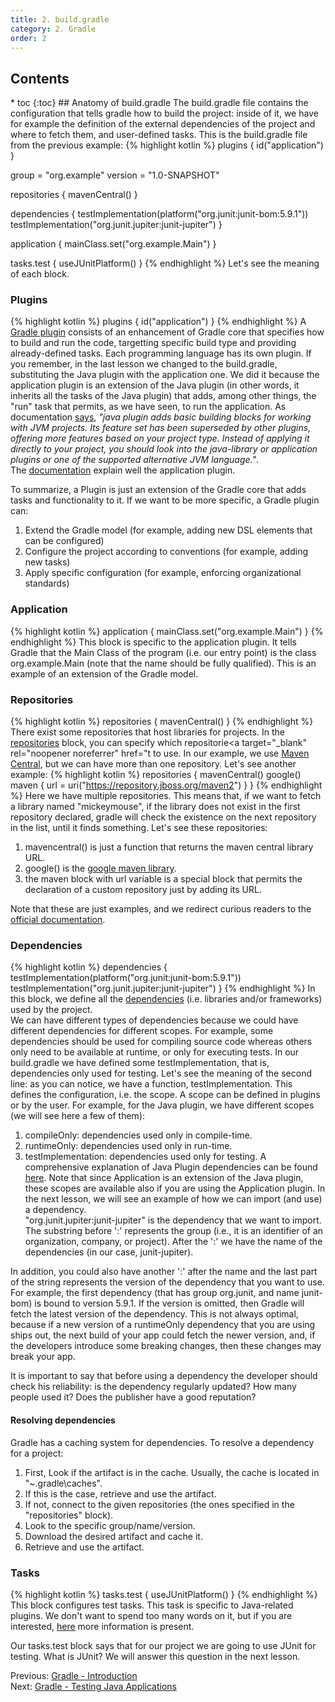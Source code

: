 ```yaml
---
title: 2. build.gradle 
category: 2. Gradle
order: 2
---
```

<h2>Contents</h2>
* toc
{:toc}
## Anatomy of build.gradle
The build.gradle file contains the configuration that tells gradle how to build the project: inside of it, we have for example the definition of the external dependencies of the project and where to fetch them, and user-defined tasks.
This is the build.gradle file from the previous example:
{% highlight kotlin %}
plugins {
    id("application")
}

group = "org.example"
version = "1.0-SNAPSHOT"

repositories {
    mavenCentral()
}

dependencies {
    testImplementation(platform("org.junit:junit-bom:5.9.1"))
    testImplementation("org.junit.jupiter:junit-jupiter")
}

application {
    mainClass.set("org.example.Main")
}

tasks.test {
    useJUnitPlatform()
}
{% endhighlight %}
Let's see the meaning of each block.
### Plugins
{% highlight kotlin %}
plugins {
    id("application")
}
{% endhighlight %}
A <a target="_blank" rel="noopener noreferrer" href="https://docs.gradle.org/current/userguide/plugins.html">Gradle plugin</a> consists of an enhancement of Gradle core that specifies how to build and run the code, targetting specific build type and providing already-defined tasks. Each programming language has its own plugin. If you remember, in the last lesson we changed to the build.gradle, substituting the Java plugin with the application one. We did it because the application plugin is an extension of the Java plugin (in other words, it inherits all the tasks of the Java plugin) that adds, among other things, the "run" task that permits, as we have seen, to run the application. As documentation <a target="_blank" rel="noopener noreferrer" href="https://docs.gradle.org/current/userguide/java_plugin.html#java_plugin">says</a>, *"java plugin adds basic building blocks for working with JVM projects. Its feature set has been superseded by other plugins, offering more features based on your project type. Instead of applying it directly to your project, you should look into the java-library or application plugins or one of the supported alternative JVM language."*.  
The <a target="_blank" rel="noopener noreferrer" href="https://docs.gradle.org/current/userguide/application_plugin.html">documentation</a> explain well the application plugin.  

To summarize, a Plugin is just an extension of the Gradle core that adds tasks and functionality to it.  If we want to be more specific, a Gradle plugin can:
1. Extend the Gradle model (for example, adding new DSL elements that can be configured)
2. Configure the project according to conventions (for example, adding new tasks)
3. Apply specific configuration (for example, enforcing organizational standards)
### Application
{% highlight kotlin %}
application {
    mainClass.set("org.example.Main")
}
{% endhighlight %}
This block is specific to the application plugin. It tells Gradle that the Main Class of the program (i.e. our entry point) is the class org.example.Main (note that the name should be fully qualified). This is an example of an extension of the Gradle model.
### Repositories
{% highlight kotlin %}
repositories {
    mavenCentral()
}
{% endhighlight %}
There exist some repositories that host libraries for projects. In the <a target="_blank" rel="noopener noreferrer" href="https://docs.gradle.org/current/userguide/declaring_repositories.html">repositories</a> block, you can specify which repositorie<a target="_blank" rel="noopener noreferrer" href="t to use. In our example, we use <a target="_blank" rel="noopener noreferrer" href="https://repo.maven.apache.org/maven2/">Maven Central</a>, but we can have more than one repository. Let's see another example:
{% highlight kotlin %}
repositories {
    mavenCentral()
    google()
    maven {
        url = uri("https://repository.jboss.org/maven2")
    }
}
{% endhighlight %}
Here we have multiple repositories. This means that, if we want to fetch a library named "mickeymouse", if the library does not exist in the first repository declared, gradle will check the existence on the next repository in the list, until it finds something. Let's see these repositories:
1. mavencentral() is just a function that returns the maven central library URL.
2. google() is the <a target="_blank" rel="noopener noreferrer" href="https://maven.google.com/web/index.html">google maven library</a>.
3. the maven block with url variable is a special block that permits the declaration of a custom repository just by adding its URL.  

Note that these are just examples, and we redirect curious readers to the <a target="_blank" rel="noopener noreferrer" href="https://docs.gradle.org/current/userguide/declaring_repositories.html">official documentation</a>.
### Dependencies
{% highlight kotlin %}
dependencies {
    testImplementation(platform("org.junit:junit-bom:5.9.1"))
    testImplementation("org.junit.jupiter:junit-jupiter")
}
{% endhighlight %}
In this block, we define all the <a target="_blank" rel="noopener noreferrer" href="https://docs.gradle.org/current/userguide/declaring_dependencies.html#declaring-dependencies">dependencies</a> (i.e. libraries and/or frameworks) used by the project.  
We can have different types of dependencies because we could have different dependencies for different scopes. For example, some dependencies should be used for compiling source code whereas others only need to be available at runtime, or only for executing tests. In our build.gradle we have defined some testImplementation, that is, dependencies only used for testing. Let's see the meaning of the second line: as you can notice, we have a function, testImplementation. This defines the configuration, i.e. the scope. A scope can be defined in plugins or by the user. For example, for the Java plugin, we have different scopes (we will see here a few of them):
1. compileOnly: dependencies used only in compile-time.
2. runtimeOnly: dependencies used only in run-time.
3. testImplementation: dependencies used only for testing.
A comprehensive explanation of Java Plugin dependencies can be found <a target="_blank" rel="noopener noreferrer" href="https://docs.gradle.org/current/userguide/java_plugin.html#sec:java_plugin_and_dependency_management">here</a>. Note that since Application is an extension of the Java plugin, these scopes are available also if you are using the Application plugin. In the next lesson, we will see an example of how we can import (and use) a dependency.  
"org.junit.jupiter:junit-jupiter" is the dependency that we want to import. The substring before ':' represents the group (i.e., it is an identifier of an organization, company, or project). After the ':' we have the name of the dependencies (in our case, junit-jupiter).  

In addition, you could also have another ':' after the name and the last part of the string represents the version of the dependency that you want to use. For example, the first dependency (that has group org.junit, and name junit-bom) is bound to version 5.9.1. If the version is omitted, then Gradle will fetch the latest version of the dependency. This is not always optimal, because if a new version of a runtimeOnly dependency that you are using ships out, the next build of your app could fetch the newer version, and, if the developers introduce some breaking changes, then these changes may break your app.  

It is important to say that before using a dependency the developer should check his reliability: is the dependency regularly updated? How many people used it? Does the publisher have a good reputation?
#### Resolving dependencies
Gradle has a caching system for dependencies. To resolve a dependency for a project:
1. First, Look if the artifact is in the cache. Usually, the cache is located in "~\.gradle\caches".  
2. If this is the case, retrieve and use the artifact.
3. If not, connect to the given repositories (the ones specified in the "repositories" block).
4. Look to the specific group/name/version.
5. Download the desired artifact and cache it.
6. Retrieve and use the artifact.
### Tasks
{% highlight kotlin %}
tasks.test {
    useJUnitPlatform()
}
{% endhighlight %}
This block configures test tasks. This task is specific to Java-related plugins. We don't want to spend too many words on it, but if you are interested, <a target="_blank" rel="noopener noreferrer" href="https://docs.gradle.org/current/userguide/java_testing.html">here</a> more information is present. 

Our tasks.test block says that for our project we are going to use JUnit for testing. What is JUnit? We will answer this question in the next lesson.
<div>
Previous: <a href="/SoftwareArchitecture/gradle/introduction">Gradle - Introduction</a>
</div>
<div>
Next: <a href="/SoftwareArchitecture/gradle/testing-java-applications">Gradle - Testing Java Applications</a>  
</div>